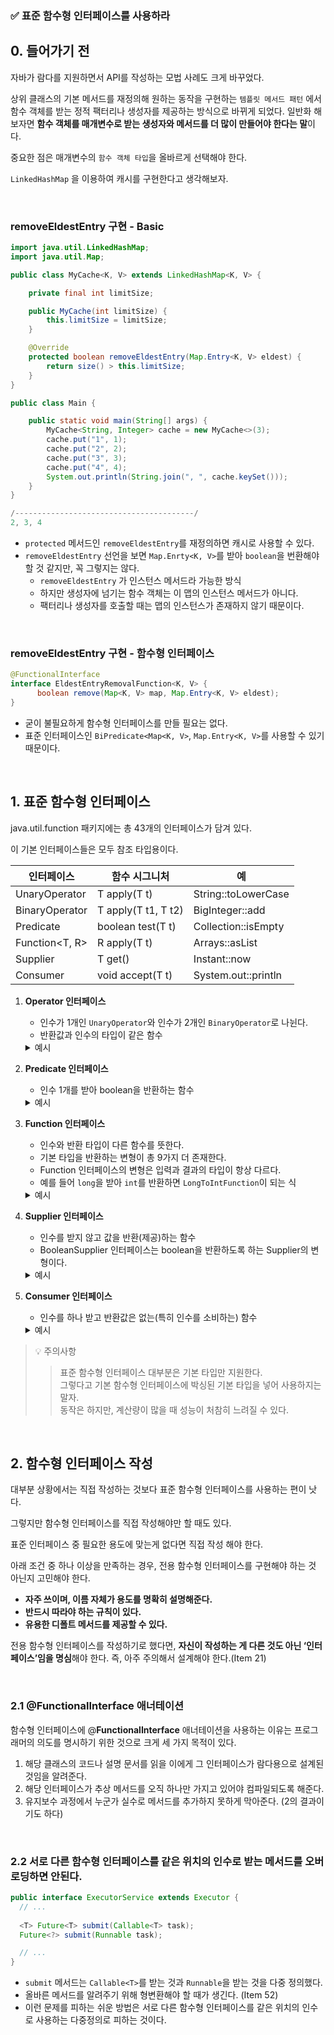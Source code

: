 ### ✅ 표준 함수형 인터페이스를 사용하라

## 0. 들어가기 전
자바가 람다를 지원하면서 API를 작성하는 모법 사례도 크게 바꾸었다.

상위 클래스의 기본 메서드를 재정의해 원하는 동작을 구현하는 `템플릿 메서드 패턴` 에서 함수 객체를 받는 정적 팩터리나 생성자를 제공하는 방식으로 바뀌게 되었다. 일반화 해보자면 **함수 객체를 매개변수로 받는 생성자와 메서드를 더 많이 만들어야 한다는 말**이다.

중요한 점은 매개변수의 `함수 객체 타입`을 올바르게 선택해야 한다.

`LinkedHashMap` 을 이용하여 캐시를 구현한다고 생각해보자.

<br>

### removeEldestEntry 구현 - Basic
```java
import java.util.LinkedHashMap;
import java.util.Map;

public class MyCache<K, V> extends LinkedHashMap<K, V> {

    private final int limitSize;

    public MyCache(int limitSize) {
        this.limitSize = limitSize;
    }

    @Override
    protected boolean removeEldestEntry(Map.Entry<K, V> eldest) {
        return size() > this.limitSize;
    }
}

public class Main {

    public static void main(String[] args) {
        MyCache<String, Integer> cache = new MyCache<>(3);
        cache.put("1", 1);
        cache.put("2", 2);
        cache.put("3", 3);
        cache.put("4", 4);
        System.out.println(String.join(", ", cache.keySet()));
    }
}

/----------------------------------------/
2, 3, 4
```

- `protected` 메서드인 `removeEldestEntry`를 재정의하면 캐시로 사용할 수 있다.
- `removeEldestEntry` 선언을 보면 `Map.Enrty<K, V>`를 받아 `boolean`을 번환해야 할 것 같지만, 꼭 그렇지는 않다.
    - `removeEldestEntry` 가 인스턴스 메서드라 가능한 방식
    - 하지만 생성자에 넘기는 함수 객체는 이 맵의 인스턴스 메서드가 아니다.
    - 팩터리나 생성자를 호출할 때는 맵의 인스턴스가 존재하지 않기 때문이다.

<br>

### removeEldestEntry 구현 - 함수형 인터페이스
```java
@FunctionalInterface
interface EldestEntryRemovalFunction<K, V> {
	  boolean remove(Map<K, V> map, Map.Entry<K, V> eldest);
}
```

- 굳이 불필요하게 함수형 인터페이스를 만들 필요는 없다.
- 표준 인터페이스인 `BiPredicate<Map<K, V>`, `Map.Entry<K, V>`를 사용할 수 있기 때문이다.

<br>

## 1. 표준 함수형 인터페이스

java.util.function 패키지에는 총 43개의 인터페이스가 담겨 있다.

이 기본 인터페이스들은 모두 참조 타입용이다.

| 인터페이스        | 함수 시그니처          | ****예****                  |
|-------------------|------------------------|---------------------|
| UnaryOperator<T>  | T apply(T t)           | String::toLowerCase |
| BinaryOperator<T> | T apply(T t1, T t2)    | BigInteger::add     |
| Predicate<T>      | boolean test(T t)      | Collection::isEmpty |
| Function<T, R>    | R apply(T t)           | Arrays::asList      |
| Supplier<T>       | T get()                | Instant::now        |
| Consumer<T>       | void accept(T t)       | System.out::println |

1. **Operator 인터페이스**
    - 인수가 1개인 `UnaryOperator`와 인수가 2개인 `BinaryOperator`로 나뉜다.
    - 반환값과 인수의 타입이 같은 함수
    <details>
    <summary>예시</summary>
    <div markdown="1">

    |  | 인터페이스 이름        | 함수 시그니처                                |
    |---|-----------------------|---------------------------------------------|
    | 1 | `BinaryOperator<T>`   | T apply(T, T)                               |
    | 2 | `UnaryOperator<T>`    | T apply(T)                                  |
    | 3 | `DoubleBinaryOperator`| double applyAsDouble(double, double)        |
    | 4 | `DoubleUnaryOperator` | double applyAsDouble(double)                 |
    | 5 | `IntBinaryOperator`   | int applyAsInt(int, int)                    |
    | 6 | `IntUnaryOperator`    | int applyAsInt(int)                         |
    | 7 | `LongBinaryOperator`  | long applyAsLong(long, long)                |
    | 8 | `LongUnaryOperator`   | long applyAsLong(long)                      |

    </div>
    </details>

2. **Predicate 인터페이스**
   - 인수 1개를 받아 boolean을 반환하는 함수
   <details>
    <summary>예시</summary>
    <div markdown="1">
    
    |  | 인터페이스 이름       | 함수 시그니처                  |
    |---|----------------------|--------------------------------|
    | 1 | `Predicate<T>`       | boolean test(T t)              |
    | 2 | `BiPredicate<T, U>`  | boolean test(T t, U u)         |
    | 3 | `DoublePredicate`    | boolean test(double value)     |
    | 4 | `IntPredicate`       | boolean test(int value)        |
    | 5 | `LongPredicate`      | boolean test(long value)       |

    </div>
    </details>

3. **Function 인터페이스**
    - 인수와 반환 타입이 다른 함수를 뜻한다.
   - 기본 타입을 반환하는 변형이 총 9가지 더 존재한다.
   - Function 인터페이스의 변형은 입력과 결과의 타입이 항상 다르다.
   - 예를 들어 `long`을 받아 `int`를 반환하면 `LongToIntFunction`이 되는 식
   <details>
    <summary>예시</summary>
    <div markdown="1">

   |  | 인터페이스 이름             | 함수 시그니처                          |
   |---|----------------------------|----------------------------------------|
   | 1 | `Function<T, R>`           | R apply(T t)                           |
   | 2 | `BiFunction<T, U, R>`      | R apply(T t, U u)                      |
   | 3 | `DoubleFunction<R>`        | R apply(double value)                  |
   | 4 | `IntFunction<R>`           | R apply(int value)                     |
   | 5 | `LongFunction<R>`          | R apply(long value)                    |
   | 6 | `DoubleToIntFunction`      | int applyAsInt(double value)           |
   | 7 | `DoubleToLongFunction`     | long applyAsLong(double value)         |
   | 8 | `IntToDoubleFunction`      | double applyAsDouble(int value)        |
   | 9 | `IntToLongFunction`        | long applyAsLong(int value)            |
   | 10 | `LongToDoubleFunction`    | double applyAsDouble(long value)       |
   | 11 | `LongToIntFunction`       | int applyAsInt(long value)             |
   | 12 | `ToDoubleBiFunction<T,U>` | double applyAsDouble(T t, U u)         |
   | 13 | `ToDoubleFunction<T>`     | double applyAsDouble(T t)              |
   | 14 | `ToIntBiFunction<T,U>`    | int applyAsInt(T t, U u)               |
   | 15 | `ToIntFunction<T>`        | int applyAsInt(T t)                    |
   | 16 | `ToLongBiFunction<T,U>`   | long applyAsLong(T t, U u)             |
   | 17 | `ToLongFunction<T>`       | long applyAsLong(T t)                  |

    </div>
    </details>

4. **Supplier 인터페이스**
    - 인수를 받지 않고 값을 반환(제공)하는 함수
   - BooleanSupplier 인터페이스는 boolean을 반환하도록 하는 Supplier의 변형이다.
   <details>
    <summary>예시</summary>
    <div markdown="1">

   |  | 인터페이스 이름 | 함수 시그니처 |
   | --- | --- | --- |
   | 1 | `Supplier<T>` | T get() |
   | 2 | `BooleanSupplier` | boolean getAsBoolean() |
   | 3 | `DoubleSupplier` | double getAsDouble() |
   | 4 | `IntSupplier` | int getAsInt() |
   | 5 | `LongSupplier` | long getAsLong() |
    </div>
    </details>

5. **Consumer 인터페이스**
    - 인수를 하나 받고 반환값은 없는(특히 인수를 소비하는) 함수
   <details>
    <summary>예시</summary>
    <div markdown="1">

   |  | 인터페이스 이름 | 함수 시그니처 |
   | --- | --- | --- |
   | 1 | `Consumer<T>` | void accept(T t) |
   | 2 | `BiConsumer<T,U>` | void accept(T t, U u) |
   | 3 | `DoubleConsumer` | void accept(double value) |
   | 4 | `IntConsumer` | void accept(int value) |
   | 5 | `LongConsumer` | void accept(long value) |
   | 6 | `ObjDoubleConsumer<T>` | void accept(T t, double value) |
   | 7 | `ObjIntConsumer<T>` | void accept(T t, int value) |
   | 8 | `ObjLongConsumer<T>` | void accept(T t, long value) |
    </div>
    </details>
    
> 💡 주의사항
>> 표준 함수형 인터페이스 대부분은 기본 타입만 지원한다.  
그렇다고 기본 함수형 인터페이스에 박싱된 기본 타입을 넣어 사용하지는 말자.  
동작은 하지만, 계산량이 많을 때 성능이 처참히 느려질 수 있다.

<br>

## 2. 함수형 인터페이스 작성

대부분 상황에서는 직접 작성하는 것보다 표준 함수형 인터페이스를 사용하는 편이 낫다.

그렇지만 함수형 인터페이스를 직접 작성해야만 할 때도 있다.

표준 인터페이스 중 필요한 용도에 맞는게 없다면 직접 작성 해야 한다.

아래 조건 중 하나 이상을 만족하는 경우, 전용 함수형 인터페이스를 구현해야 하는 것 아닌지 고민해야 한다.

- **자주 쓰이며, 이름 자체가 용도를 명확히 설명해준다.**
- **반드시 따라야 하는 규칙이 있다.**
- **유용한 디폴트 메서드를 제공할 수 있다.**

전용 함수형 인터페이스를 작성하기로 했다면, **자신이 작성하는 게 다른 것도 아닌 ‘인터페이스’임을 명심**해야 한다. 즉, 아주 주의해서 설계해야 한다.(Item 21)

<br>

### 2.1 @FunctionalInterface 애너테이션

함수형 인터페이스에 @**FunctionalInterface** 애너테이션을 사용하는 이유는 프로그래머의 의도를 명시하기 위한 것으로 크게 세 가지 목적이 있다.

1. 해당 클래스의 코드나 설명 문서를 읽을 이에게 그 인터페이스가 람다용으로 설계된 것임을 알려준다.
2. 해당 인터페이스가 추상 메서드를 오직 하나만 가지고 있어야 컴파일되도록 해준다.
3. 유지보수 과정에서 누군가 실수로 메서드를 추가하지 못하게 막아준다. (2의 결과이기도 하다)

<br>

### 2.2 서로 다른 함수형 인터페이스를 같은 위치의 인수로 받는 메서드를 오버로딩하면 안된다.

```java
public interface ExecutorService extends Executor {
  // ...
  
  <T> Future<T> submit(Callable<T> task);
  Future<?> submit(Runnable task);

  // ...
}
```

- `submit` 메서드는 `Callable<T>`를 받는 것과 `Runnable`을 받는 것을 다중 정의했다.
- 올바른 메서드를 알려주기 위해 형변환해야 할 때가 생긴다.  (Item 52)
- 이런 문제를 피하는 쉬운 방법은 서로 다른 함수형 인터페이스를 같은 위치의 인수로 사용하는 다중정의로 피하는 것이다.